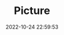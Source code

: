 ---
weight: 1
images:
- /images/edited/216.jpeg
title: Picture
date: 2022-10-24 22:59:53
tags:
- luminar
- work
---
